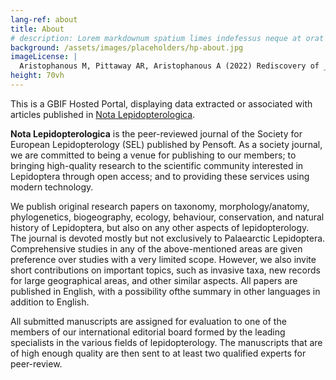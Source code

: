 ```yaml
---
lang-ref: about
title: About
# description: Lorem markdownum spatium limes indefessus neque at orat aestuat
background: /assets/images/placeholders/hp-about.jpg
imageLicense: |
  Aristophanous M, Pittaway AR, Aristophanous A (2022) Rediscovery of _Clarina syriaca_ (Lederer, 1855) (Lepidoptera, Sphingidae, Macroglossinae) in Cyprus after 70 years; with notes on its biology and early life history from the Levant. Nota Lepidopterologica 45: 305-314. [https://doi.org/10.3897/nl.45.81819](https://doi.org/10.3897/nl.45.81819)
height: 70vh
---
```


This is а GBIF Hosted Portal, displaying data extracted or associated with articles published in [Nota Lepidopterologica](https://nl.pensoft.net/).

**Nota Lepidopterologica** is the peer-reviewed journal of the Society for European Lepidopterology (SEL) published by Pensoft. As a society journal, we are committed to being a venue for publishing to our members; to bringing high-quality research to the scientific community interested in Lepidoptera through open access; and to providing these services using modern technology.

We publish original research papers on taxonomy, morphology/anatomy, phylogenetics, biogeography, ecology, behaviour, conservation, and natural history of Lepidoptera, but also on any other aspects of lepidopterology. The journal is devoted mostly but not exclusively to Palaearctic Lepidoptera. Comprehensive studies in any of the above-mentioned areas are given preference over studies with a very limited scope. However, we also invite short contributions on important topics, such as invasive taxa, new records for large geographical areas, and other similar aspects. All papers are published in English, with a possibility ofthe summary in other languages in addition to English.

All submitted manuscripts are assigned for evaluation to one of the members of our international editorial board formed by the leading specialists in the various fields of lepidopterology. The manuscripts that are of high enough quality are then sent to at least two qualified experts for peer-review.